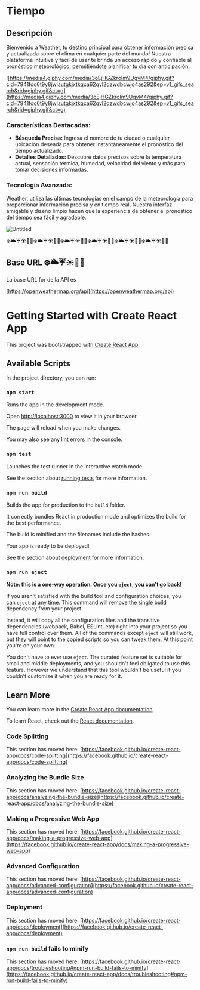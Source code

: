 # Tiempo

## Descripción

Bienvenido a Weather, tu destino principal para obtener información precisa y actualizada sobre el clima en cualquier parte del mundo! Nuestra plataforma intuitiva y fácil de usar te brinda un acceso rápido y confiable al pronóstico meteorológico, permitiéndote planificar tu día con anticipación.

![https://media4.giphy.com/media/3oEjHGZkrolm9UgvM4/giphy.gif?cid=7941fdc6t9y8jwiautgkjxtkqca62qvl2qzwdbcwjo4as292&ep=v1_gifs_search&rid=giphy.gif&ct=g](https://media4.giphy.com/media/3oEjHGZkrolm9UgvM4/giphy.gif?cid=7941fdc6t9y8jwiautgkjxtkqca62qvl2qzwdbcwjo4as292&ep=v1_gifs_search&rid=giphy.gif&ct=g)

### **Características Destacadas:**

- **Búsqueda Precisa:** Ingresa el nombre de tu ciudad o cualquier ubicación deseada para obtener instantáneamente el pronóstico del tiempo actualizado.
- **Detalles Detallados:** Descubre datos precisos sobre la temperatura actual, sensación térmica, humedad, velocidad del viento y más para tomar decisiones informadas.

### **Tecnología Avanzada:**

Weather, utiliza las últimas tecnologías en el campo de la meteorología para proporcionar información precisa y en tiempo real. Nuestra interfaz amigable y diseño limpio hacen que la experiencia de obtener el pronóstico del tiempo sea fácil y agradable.

![Untitled](Tiempo%200952fb1fe90b429787b7d3900b09004b/Untitled.png)

❄️🌥️☔☀️🌺🍁❄️🌥️☔☀️🌺🍁❄️🌥️☔☀️🌺🍁❄️🌥️☔☀️🌺🍁❄️🌥️☔☀️🌺🍁❄️🌥️☔☀️🌺🍁

## Base URL ❄️🌥️☔☀️🌺🍁

La base URL for de la API es 

[https://openweathermap.org/api](https://openweathermap.org/api)

# Getting Started with Create React App

This project was bootstrapped with [Create React App](https://github.com/facebook/create-react-app).

## Available Scripts

In the project directory, you can run:

### `npm start`

Runs the app in the development mode.

Open [http://localhost:3000](http://localhost:3000/) to view it in your browser.

The page will reload when you make changes.

You may also see any lint errors in the console.

### `npm test`

Launches the test runner in the interactive watch mode.

See the section about [running tests](https://facebook.github.io/create-react-app/docs/running-tests) for more information.

### `npm run build`

Builds the app for production to the `build` folder.

It correctly bundles React in production mode and optimizes the build for the best performance.

The build is minified and the filenames include the hashes.

Your app is ready to be deployed!

See the section about [deployment](https://facebook.github.io/create-react-app/docs/deployment) for more information.

### `npm run eject`

**Note: this is a one-way operation. Once you `eject`, you can't go back!**

If you aren't satisfied with the build tool and configuration choices, you can `eject` at any time. This command will remove the single build dependency from your project.

Instead, it will copy all the configuration files and the transitive dependencies (webpack, Babel, ESLint, etc) right into your project so you have full control over them. All of the commands except `eject` will still work, but they will point to the copied scripts so you can tweak them. At this point you're on your own.

You don't have to ever use `eject`. The curated feature set is suitable for small and middle deployments, and you shouldn't feel obligated to use this feature. However we understand that this tool wouldn't be useful if you couldn't customize it when you are ready for it.

## Learn More

You can learn more in the [Create React App documentation](https://facebook.github.io/create-react-app/docs/getting-started).

To learn React, check out the [React documentation](https://reactjs.org/).

### Code Splitting

This section has moved here: [https://facebook.github.io/create-react-app/docs/code-splitting](https://facebook.github.io/create-react-app/docs/code-splitting)

### Analyzing the Bundle Size

This section has moved here: [https://facebook.github.io/create-react-app/docs/analyzing-the-bundle-size](https://facebook.github.io/create-react-app/docs/analyzing-the-bundle-size)

### Making a Progressive Web App

This section has moved here: [https://facebook.github.io/create-react-app/docs/making-a-progressive-web-app](https://facebook.github.io/create-react-app/docs/making-a-progressive-web-app)

### Advanced Configuration

This section has moved here: [https://facebook.github.io/create-react-app/docs/advanced-configuration](https://facebook.github.io/create-react-app/docs/advanced-configuration)

### Deployment

This section has moved here: [https://facebook.github.io/create-react-app/docs/deployment](https://facebook.github.io/create-react-app/docs/deployment)

### `npm run build` fails to minify

This section has moved here: [https://facebook.github.io/create-react-app/docs/troubleshooting#npm-run-build-fails-to-minify](https://facebook.github.io/create-react-app/docs/troubleshooting#npm-run-build-fails-to-minify)
